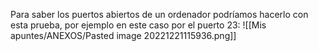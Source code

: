 Para saber los puertos abiertos de un ordenador podríamos hacerlo con esta prueba, por ejemplo en este caso por el puerto 23:
![[Mis apuntes/ANEXOS/Pasted image 20221221115936.png]]
